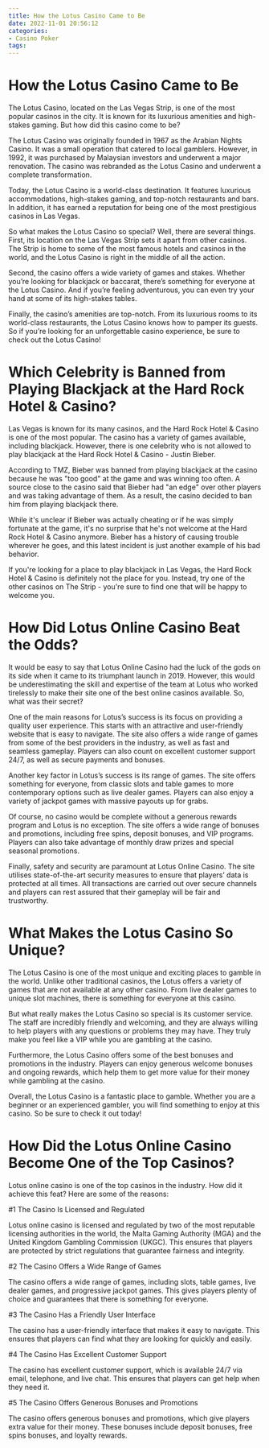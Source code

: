 ```yaml
---
title: How the Lotus Casino Came to Be
date: 2022-11-01 20:56:12
categories:
- Casino Poker
tags:
---
```



#  How the Lotus Casino Came to Be

The Lotus Casino, located on the Las Vegas Strip, is one of the most popular casinos in the city. It is known for its luxurious amenities and high-stakes gaming. But how did this casino come to be?

The Lotus Casino was originally founded in 1967 as the Arabian Nights Casino. It was a small operation that catered to local gamblers. However, in 1992, it was purchased by Malaysian investors and underwent a major renovation. The casino was rebranded as the Lotus Casino and underwent a complete transformation.

Today, the Lotus Casino is a world-class destination. It features luxurious accommodations, high-stakes gaming, and top-notch restaurants and bars. In addition, it has earned a reputation for being one of the most prestigious casinos in Las Vegas.

So what makes the Lotus Casino so special? Well, there are several things. First, its location on the Las Vegas Strip sets it apart from other casinos. The Strip is home to some of the most famous hotels and casinos in the world, and the Lotus Casino is right in the middle of all the action.

Second, the casino offers a wide variety of games and stakes. Whether you’re looking for blackjack or baccarat, there’s something for everyone at the Lotus Casino. And if you’re feeling adventurous, you can even try your hand at some of its high-stakes tables.

Finally, the casino’s amenities are top-notch. From its luxurious rooms to its world-class restaurants, the Lotus Casino knows how to pamper its guests. So if you’re looking for an unforgettable casino experience, be sure to check out the Lotus Casino!

#  Which Celebrity is Banned from Playing Blackjack at the Hard Rock Hotel & Casino?

Las Vegas is known for its many casinos, and the Hard Rock Hotel & Casino is one of the most popular. The casino has a variety of games available, including blackjack. However, there is one celebrity who is not allowed to play blackjack at the Hard Rock Hotel & Casino - Justin Bieber.

According to TMZ, Bieber was banned from playing blackjack at the casino because he was "too good" at the game and was winning too often. A source close to the casino said that Bieber had "an edge" over other players and was taking advantage of them. As a result, the casino decided to ban him from playing blackjack there.

While it's unclear if Bieber was actually cheating or if he was simply fortunate at the game, it's no surprise that he's not welcome at the Hard Rock Hotel & Casino anymore. Bieber has a history of causing trouble wherever he goes, and this latest incident is just another example of his bad behavior.

If you're looking for a place to play blackjack in Las Vegas, the Hard Rock Hotel & Casino is definitely not the place for you. Instead, try one of the other casinos on The Strip - you're sure to find one that will be happy to welcome you.

#  How Did Lotus Online Casino Beat the Odds?

It would be easy to say that Lotus Online Casino had the luck of the gods on its side when it came to its triumphant launch in 2019. However, this would be underestimating the skill and expertise of the team at Lotus who worked tirelessly to make their site one of the best online casinos available. So, what was their secret?

One of the main reasons for Lotus’s success is its focus on providing a quality user experience. This starts with an attractive and user-friendly website that is easy to navigate. The site also offers a wide range of games from some of the best providers in the industry, as well as fast and seamless gameplay. Players can also count on excellent customer support 24/7, as well as secure payments and bonuses.

Another key factor in Lotus’s success is its range of games. The site offers something for everyone, from classic slots and table games to more contemporary options such as live dealer games. Players can also enjoy a variety of jackpot games with massive payouts up for grabs.

Of course, no casino would be complete without a generous rewards program and Lotus is no exception. The site offers a wide range of bonuses and promotions, including free spins, deposit bonuses, and VIP programs. Players can also take advantage of monthly draw prizes and special seasonal promotions.

Finally, safety and security are paramount at Lotus Online Casino. The site utilises state-of-the-art security measures to ensure that players’ data is protected at all times. All transactions are carried out over secure channels and players can rest assured that their gameplay will be fair and trustworthy.

#  What Makes the Lotus Casino So Unique?

The Lotus Casino is one of the most unique and exciting places to gamble in the world. Unlike other traditional casinos, the Lotus offers a variety of games that are not available at any other casino. From live dealer games to unique slot machines, there is something for everyone at this casino.

But what really makes the Lotus Casino so special is its customer service. The staff are incredibly friendly and welcoming, and they are always willing to help players with any questions or problems they may have. They truly make you feel like a VIP while you are gambling at the casino.

Furthermore, the Lotus Casino offers some of the best bonuses and promotions in the industry. Players can enjoy generous welcome bonuses and ongoing rewards, which help them to get more value for their money while gambling at the casino.

Overall, the Lotus Casino is a fantastic place to gamble. Whether you are a beginner or an experienced gambler, you will find something to enjoy at this casino. So be sure to check it out today!

#  How Did the Lotus Online Casino Become One of the Top Casinos?

Lotus online casino is one of the top casinos in the industry. How did it achieve this feat? Here are some of the reasons:

#1 The Casino Is Licensed and Regulated

Lotus online casino is licensed and regulated by two of the most reputable licensing authorities in the world, the Malta Gaming Authority (MGA) and the United Kingdom Gambling Commission (UKGC). This ensures that players are protected by strict regulations that guarantee fairness and integrity.

#2 The Casino Offers a Wide Range of Games

The casino offers a wide range of games, including slots, table games, live dealer games, and progressive jackpot games. This gives players plenty of choice and guarantees that there is something for everyone.

#3 The Casino Has a Friendly User Interface

The casino has a user-friendly interface that makes it easy to navigate. This ensures that players can find what they are looking for quickly and easily.

#4 The Casino Has Excellent Customer Support

The casino has excellent customer support, which is available 24/7 via email, telephone, and live chat. This ensures that players can get help when they need it.

#5 The Casino Offers Generous Bonuses and Promotions

The casino offers generous bonuses and promotions, which give players extra value for their money. These bonuses include deposit bonuses, free spins bonuses, and loyalty rewards.